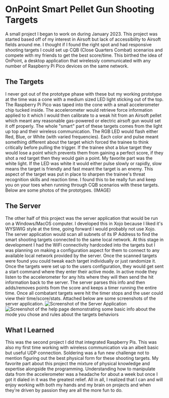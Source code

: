 # OnPoint Smart Pellet Gun Shooting Targets
A small project I began to work on during January 2023. This project was started based off of my interest in Airsoft but lack of accessibility to Airsoft fields around me.
I thought if I found the right spot and had responsive shooting targets I could set up CQB (Close Quarters Combat) scenarios and compete with my friends to get the best score/time.
This birthed the idea of OnPoint, a desktop application that wirelessly communicated with any number of Raspberry Pi Pico devices on the same network.

## The Targets
I never got out of the prototype phase with these but my working prototype at the time was a cone with a medium sized LED light sticking out of the top. The Raspberry Pi Pico was taped into the cone with a small accelerometer chip tucked inside.
The accelerometer would retrieve force information applied to it which I would then calibrate to a weak hit from an Airsoft pellet which meant any reasonable gas-powered or electric airsoft gun would set it off properly. The whole "smart" part of these targets
comes from the light up top and their wireless communication. The RGB LED would flash either Red, Blue, or White (with varied frequencies). Each color and pulse meant something different about the target which forced the trainee to think critically before pulling the trigger.
If the trainee shot a blue target they would lose a point which prevents them from gaining a perfect score, if they shot a red target then they would gain a point. My favorite part was the white light. If the LED was white it would either pulse slowly or rapidly, slow
means the target is friendly and fast meant the target is an enemy. This aspect of the target was put in place to sharpen the trainee's threat recognition skills and reaction time. I found this to be really fun and keep you on your toes when running through CQB scenarios with
these targets. Below are some photos of the prototypes.
(IMAGE)

## The Server
The other half of this project was the server application that would be run on a Windows/MacOS computer. I developed this in Xojo because I liked it's WYSIWIG style at the time, going forward I would probably not use Xojo. The server application would scan all subnets of
its IP Address to find the smart shooting targets connected to the same local network. At this stage in development I had the WiFi connectivity hardcoded into the targets but I was planning on making a configuration aspect for them to connect to any available local network
provided by the server. Once the scanned targets were found you could tweak each target individually or just randomize it. Once the targets were set up to the users configuration, they would get sent a start command where they enter their active mode. In active mode they
listen to the accelerometer for any hits where they will then send the hit information back to the server. The server parses this info and then adds/removes points from the score and keeps a timer running the entire time. Once all combatant targets were hit the timer stops and
the user could view their time/score/stats. Attached below are some screenshots of the server application.
![Screenshot of the Server Application](https://i.imgur.com/IHogT4c.png)
![Screenshot of the help page demonstrating some basic info about the mode you chose and rules about the targets behaviors](https://i.imgur.com/bLWEnMf.gif)

## What I Learned
This was the second project I did that integrated Raspberry Pis. This was also my first time working with wireless communication via an albeit basic but useful UDP connection. Soldering was a fun new challenge not to mention figuring out the best physical form
for these shooting targets. My favorite part about this project the mixture of physical knowledge and expertise alongside the programming. Understanding how to manipulate data from the accelerometer was a headache for about a week but once I got it dialed in it was the
greatest relief. All in all, I realized that I can and will enjoy working with both my hands and my brain on projects and when they're driven by passion they are all the more fun to do.
